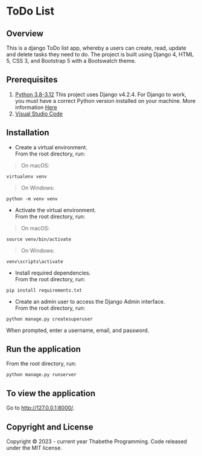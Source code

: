 # ToDo List

## Overview
This is a django ToDo list app, whereby a users can create, read, update and delete tasks they need to do.
The project is built using  Django 4, HTML 5, CSS 3, and Bootstrap 5 with a Bootswatch theme.
## Prerequisites

1. [Python 3.8-3.12](https://www.python.org/)
This project uses Django v4.2.4. For Django to work, you must have a correct Python version installed on your machine. More information [Here](https://django.readthedocs.io/en/stable/faq/install.html)
1. [Visual Studio Code](https://code.visualstudio.com/)


## Installation

* Create a virtual environment.<br>
From the root directory, run:
>On macOS:
```
virtualenv venv
```
>On Windows:
```
python -m venv venv
```

* Activate the virtual environment.<br>
From the root directory, run: 
>On macOS:
```
source venv/bin/activate
```

>On Windows:
```
venv\scripts\activate
```

* Install required dependencies.<br>
From the root directory, run:
```
pip install requirements.txt
```

* Create an admin user to access the Django Admin interface.<br>
From the root directory, run:
```
python manage.py createsuperuser
```
When prompted, enter a username, email, and password.


## Run the application
From the root directory, run:
```
python manage.py runserver
```

## To view the application

Go to http://127.0.0.1:8000/.

## Copyright and License
Copyright © 2023 - current year Thabethe Programming. Code released under the MIT license.

